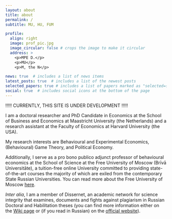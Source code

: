 ```yaml
---
layout: about
title: about
permalink: /
subtitle: MU, HU, FUM

profile:
  align: right
  image: prof_pic.jpg
  image_circular: false # crops the image to make it circular
  address: >
    <p>MPE D.</p>
    <p>MU</p>
    <p>M, the N</p>

news: true  # includes a list of news items
latest_posts: true  # includes a list of the newest posts
selected_papers: true # includes a list of papers marked as "selected={true}"
social: true  # includes social icons at the bottom of the page
---
```




!!!!! CURRENTLY, THIS SITE IS UNDER DEVELOPMENT !!!!! 

I am a doctoral researcher and PhD Candidate in Economics at the School of Business and Economics at Maastricht University (the Netherlands) and a research assistant at the Faculty of Economics at Harvard University (the USA).

My research interests are Behavioural and Experimental Economics, (Behavioural) Game Theory, and Political Economy.

Additionally, I serve as a pro bono publico adjunct professor of behavioural economics at the School of Science at the Free University of Moscow (Brīvā Universitāte), a tuition-free online University committed to providing state-of-the-art courses the majority of which are exiled from the contemporary State Russian Universities. You can read more about the Free University of Moscow [here](/teaching/).


<i>Inter alia</i>, I am a member of Dissernet, an academic network for science integrity that examines, documents and fights against plagiarism in Russian Doctoral and Habilitation theses (you can find more information either on the [Wiki page](https://en.wikipedia.org/wiki/Dissernet) or (if you read in Russian) on the [official website](https://www.dissernet.org/)).



















